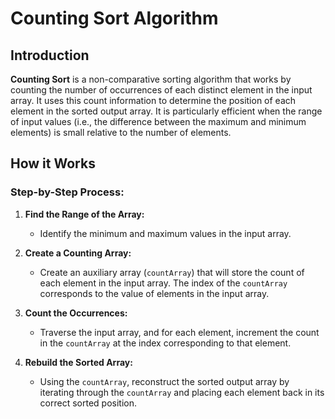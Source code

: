 # Counting Sort Algorithm

## Introduction

**Counting Sort** is a non-comparative sorting algorithm that works by counting the number of occurrences of each distinct element in the input array. It uses this count information to determine the position of each element in the sorted output array. It is particularly efficient when the range of input values (i.e., the difference between the maximum and minimum elements) is small relative to the number of elements.

## How it Works

### Step-by-Step Process:

1. **Find the Range of the Array:**

   - Identify the minimum and maximum values in the input array.

2. **Create a Counting Array:**

   - Create an auxiliary array (`countArray`) that will store the count of each element in the input array. The index of the `countArray` corresponds to the value of elements in the input array.

3. **Count the Occurrences:**

   - Traverse the input array, and for each element, increment the count in the `countArray` at the index corresponding to that element.

4. **Rebuild the Sorted Array:**
   - Using the `countArray`, reconstruct the sorted output array by iterating through the `countArray` and placing each element back in its correct sorted position.
